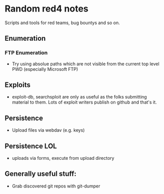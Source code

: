 # Random red4 notes
Scripts and tools for red teams, bug bountys and so on.

## Enumeration

### FTP Enumeration
* Try using absolue paths which are not visible from the current top level PWD (especially Microsoft FTP)

## Exploits
* exploit-db, searchsploit are only as useful as the folks submitting material to them.  Lots of exploit writers publish on github and that's it.

## Persistence
* Upload files via webdav (e.g. keys)

## Persistence LOL 
* uploads via forms, execute from upload directory


## Generally useful stuff:
* Grab discovered git repos with git-dumper




